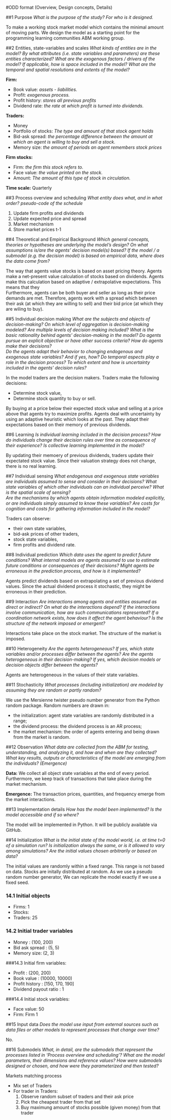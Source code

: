 #ODD format (Overview, Design concepts, Details)

##1 Purpose
*What is the purpose of the study? For who is it designed.* 

To make a working stock market model which contains the minimal amount of moving parts. We design the model as a starting point for the programming learning communities ABM working group. 

##2 Entities, state-variables and scales
*What kinds of entities are in the model? By what attributes (i.e. state variables and parameters) are these entities characterized? What are the exogenous factors / drivers of the model? If applicable, how is space included in the model? What are the temporal and spatial resolutions and extents of the model?*

**Firm:**
- Book value: *assets - liabilities.*
- Profit: *exogenous process.*
- Profit history: *stores all previous profits*
- Dividend rate: *the rate at which profit is turned into dividends.*

**Traders:**
- Money
- Portfolio of stocks: *The type and amount of that stock agent holds*
- Bid-ask spread: *the percentage difference between the amount at which an agent is willing to buy and sell a stock.*
- Memory size: *the amount of periods an agent remembers stock prices*

**Firm stocks:**
- Firm: *the firm this stock refers to.*
- Face value: *the value printed on the stock.*
- Amount: *The amount of this type of stock in circulation.*

**Time scale:** Quarterly

##3 Process overview and scheduling
*What entity does what, and in what order? pseudo-code of the schedule*

1. Update firm profits and dividends
2. Update expected price and spread
3. Market mechanism
4. Store market prices t-1 

##4 Theoretical and Empirical Background
*Which general concepts, theories or hypotheses are underlying the model’s design? On what assumptions is/are the agents’ 
decision model(s) based? If the model / a submodel (e.g. the decision model) is based on empirical data, where does the 
data come from?*

The way that agents value stocks is based on asset pricing theory. Agents make a net-present value calculation of stocks 
based on dividends. Agents make this calculation based on adaptive / extrapolative expectations. This means that they  
Furthermore, agents can be both buyer and seller as long as their price demands are met. Therefore, agents work with 
a spread which between their ask (at which they are willing to sell) and their bid price (at which they are wiling to 
buy).  

##5 Individual decision making
*What are the subjects and objects of decision-making? On which level of aggregation is decision-making modeled? 
Are multiple levels of decision making included? What is the basic rationality behind agents’ decision-making in 
the model? Do agents pursue an explicit objective or have other success criteria? How do agents make their decisions?  
Do the agents adapt their behavior to changing endogenous and exogenous state variables? And if yes, how? 
Do temporal aspects play a role in the decision process? To which extent and how is uncertainty included in the agents’ 
decision rules?*

In the model traders are the decision makers. Traders make the following decisions:
- Determine stock value,
- Determine stock quantity to buy or sell.

By buying at a price below their expected stock value and selling at a price above that agents try to maximize profits. 
Agents deal with uncertainty by using an adaptive heuristic which looks at the past. They adapt their expectations 
based on their memory of previous dividends. 

##6 Learning
*Is individual learning included in the decision process? How do individuals change their decision rules 
over time as consequence of their experience? Is collective learning implemented in the model?*

By updating their memoery of previous dividends, traders update their expectated stock value.
Since their valuation strategy does not change, there is no real learning. 

##7 Individual sensing
*What endogenous and exogenous state variables are individuals assumed to sense and consider in their decisions? 
What state variables of which other individuals can an individual perceive? What is the spatial scale of sensing?  
Are the mechanisms by which agents obtain information modeled explicitly, or are individuals simply assumed to 
know these variables? Are costs for cognition and costs for gathering information inclu­ded in the model?*

Traders can observe:
- their own state variables,
- bid-ask prices of other traders,
- stock state variables,
- firm profits and dividend rate.

##8 Individual prediction
*Which data uses the agent to predict future conditions? What internal models are agents assumed to use to 
estimate future conditions or consequences of their decisions? 
Might agents be erroneous in the prediction process, and how is it  implemented?*

Agents predict dividends based on extrapolating a set of previous dividend values. 
Since the actual dividend process it stochastic, they might be erroneous in their prediction.

##9 Interaction
*Are interactions among agents and entities assumed as direct or indirect? 
On what do the interactions depend? If the interactions involve communication, how are such communications represented? 
If a coordination network exists, how does it affect the agent behaviour? 
Is the structure of the network imposed or emergent?*

Interactions take place on the stock market. The structure of the market is imposed. 

##10 Heterogeneity
*Are the agents heterogeneous? If yes, which state variables and/or processes differ between the agents? 
Are the agents heterogeneous in their decision-making? If yes, which decision models or decision objects 
differ between the agents?*

Agents are heterogeneous in the values of their state variables. 

##11 Stochasticity
*What processes (including initialization) are modeled by assuming they are random or partly random?*

We use the Mersienne twister pseudo number generator from the Python random package. Random numbers are drawn in:
* the initialization: agent state variables are randomly distributed in a range;
* the dividend process: the dividend process is an AR process;
* the market mechanism: the order of agents entering and being drawn from the market is random. 

##12 Observation
*What data are collected from the ABM for testing, understanding, and analyzing it, and how and when are they collected? 
What key results, outputs or characteristics of the model are emerging from the individuals? (Emergence)*

**Data:** We collect all object state variables at the end of every period. 
Furthermore, we keep track of transactions that take place during the market mechanism. 

**Emergence:** The transaction prices, quantities, and frequency emerge from the market interactions. 

##13 Implementation details
*How has the model been implemented? Is the model accessible and if so where?*

The model will be implemented in Python. It will be publicly available via GitHub. 

##14 Initialization
*What is the initial state of the model world, i.e. at time t=0 of a simulation run? 
Is initialization always the same, or is it allowed to vary among simulations? 
Are the initial values chosen arbitrarily or based on data?*

The initial values are randomly within a fixed range. This range is not based on data.
Stocks are initally distributed at random.
As we use a pseudo random number generator, We can replicate the model exactly if we use a fixed seed. 

### 14.1 Initial objects
* Firms: 1
* Stocks: 
* Traders: 25

### 14.2 Initial trader variables
* Money : (100, 200)
* Bid ask spread : (5, 5)
* Memory size: (2, 3)

###14.3 Initial firm variables:
* Profit : (200, 200)
* Book value : (10000, 10000)
* Profit history : [150, 170, 190]
* Dividend payout ratio : 1

###14.4 Initial stock variables:
* Face value: 50
* Firm: Firm 1 

##15 Input data
*Does the model use input from external sources such as data files or other models to represent processes 
that change over time?*

No.

##16 Submodels
*What, in detail, are the submodels that represent the processes listed in ‘Process overview and scheduling’? 
What are the model parameters, their dimensions and reference values?  How were submodels designed or chosen, 
and how were they parameterized and then tested?*

Markets matching process

* Mix set of Traders
* For trader in Traders:
    1. Observe random subset of traders and their ask price
    2. Pick the cheapest trader from that set
    3. Buy maximung amount of stocks possible (given money) from that trader


